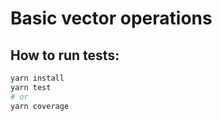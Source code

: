 # Basic vector operations

## How to run tests:

```bash
yarn install
yarn test
# or
yarn coverage
```

